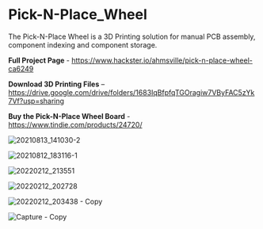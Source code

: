 # Pick-N-Place_Wheel

The Pick-N-Place Wheel is a 3D Printing solution for manual PCB assembly, component indexing and component storage.

**Full Project Page** - https://www.hackster.io/ahmsville/pick-n-place-wheel-ca6249

**Download 3D Printing Files** – https://drive.google.com/drive/folders/1683IqBfpfqTGOragiw7VByFAC5zYk7Vf?usp=sharing

**Buy the Pick-N-Place Wheel Board** - https://www.tindie.com/products/24720/

![20210813_141030-2](https://user-images.githubusercontent.com/44074914/129452430-b3441216-f01c-4450-be8b-7d0ba47a0665.jpg)

![20210812_183116-1](https://user-images.githubusercontent.com/44074914/129452388-2d770b87-684d-4f67-a347-c38d13b1e22f.jpg)


![20220212_213551](https://user-images.githubusercontent.com/44074914/153772082-e1861038-55ca-4135-b1b9-a3610f3235bf.jpg)

![20220212_202728](https://user-images.githubusercontent.com/44074914/153771939-fad342ec-076a-446c-921c-8790fd2ae4ee.jpg)

![20220212_203438 - Copy](https://user-images.githubusercontent.com/44074914/153771991-42a1a80a-afe4-4b39-87f7-39873bfed03e.jpg)

![Capture - Copy](https://user-images.githubusercontent.com/44074914/153773966-12d532cf-dfbd-4bdd-95f9-872d885ac4d9.PNG)
